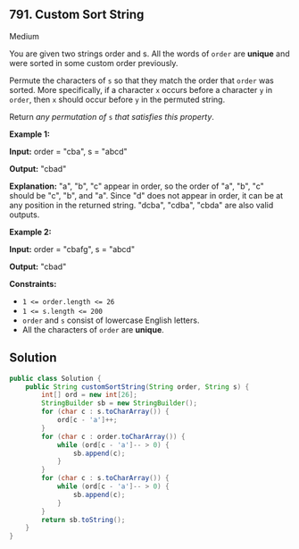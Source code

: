 ## 791\. Custom Sort String

Medium

You are given two strings order and s. All the words of `order` are **unique** and were sorted in some custom order previously.

Permute the characters of `s` so that they match the order that `order` was sorted. More specifically, if a character `x` occurs before a character `y` in `order`, then `x` should occur before `y` in the permuted string.

Return _any permutation of_ `s` _that satisfies this property_.

**Example 1:**

**Input:** order = "cba", s = "abcd"

**Output:** "cbad"

**Explanation:** "a", "b", "c" appear in order, so the order of "a", "b", "c" should be "c", "b", and "a". Since "d" does not appear in order, it can be at any position in the returned string. "dcba", "cdba", "cbda" are also valid outputs. 

**Example 2:**

**Input:** order = "cbafg", s = "abcd"

**Output:** "cbad" 

**Constraints:**

*   `1 <= order.length <= 26`
*   `1 <= s.length <= 200`
*   `order` and `s` consist of lowercase English letters.
*   All the characters of `order` are **unique**.

## Solution

```java
public class Solution {
    public String customSortString(String order, String s) {
        int[] ord = new int[26];
        StringBuilder sb = new StringBuilder();
        for (char c : s.toCharArray()) {
            ord[c - 'a']++;
        }
        for (char c : order.toCharArray()) {
            while (ord[c - 'a']-- > 0) {
                sb.append(c);
            }
        }
        for (char c : s.toCharArray()) {
            while (ord[c - 'a']-- > 0) {
                sb.append(c);
            }
        }
        return sb.toString();
    }
}
```